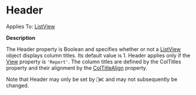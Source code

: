 




<h1 class="heading"><span class="name">Header</span></h1>

Applies To: [ListView](../a-z/listview.md)


**Description**


The Header property is Boolean and specifies whether or not a [ListView](../a-z/listview.md) object displays column titles. Its default value is 1. Header applies only if the [View](../a-z/view.md) property is `'Report'`. The column titles are defined by the ColTitles property and their alignment by the [ColTitleAlign](../a-z/coltitlealign.md) property.


Note that Header may only be set by `⎕WC` and may not subsequently be changed.




